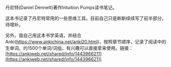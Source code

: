 丹尼特(Daniel Dennett)著作Intuition Pumps读书笔记。

这本书记录了丹尼特常用的一些思维工具。目前自己只是断断续续写了前半部分，待增补。

另外，我自己用这本书学英语，并结合Anki(https://www.ankichina.net/anki20.html)，按照章节顺序，记录了阅读中的生单词。约1500个单词/词组。有兴趣可以直接拿来使用。链接：[https://ankiweb.net/shared/info/1443966211](https://ankiweb.net/shared/info/1443966211)

